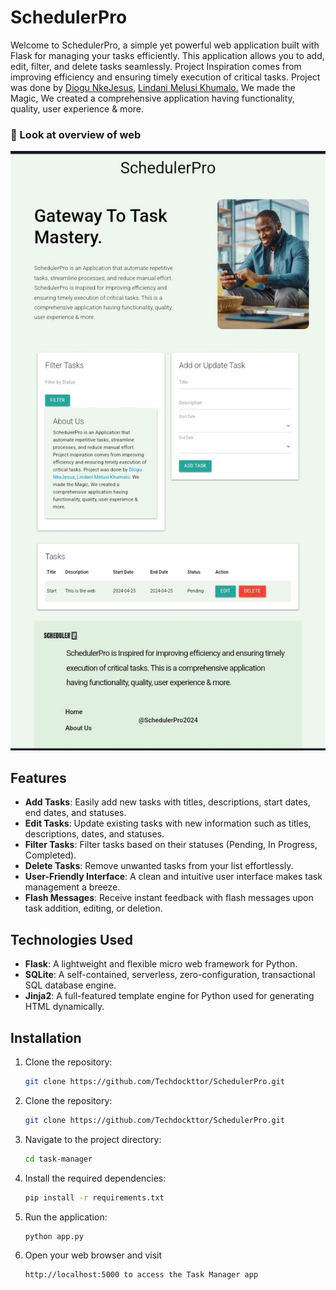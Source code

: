 # SchedulerPro

Welcome to SchedulerPro, a simple yet powerful web application built with Flask for managing your tasks efficiently. This application allows you to add, edit, filter, and delete tasks seamlessly. Project Inspiration comes from improving efficiency and ensuring timely execution of critical tasks. Project was done by <a href="https://https://github.com/Techdockttor/" target="_blank">Diogu NkeJesus</a>, <a href="https://https://github.com/Melusi2022/" target="_blank"> Lindani Melusi Khumalo.</a> We made the Magic, We created a comprehensive application having functionality, quality, user experience & more.

### 🌟 Look at overview of web
<p align="center"> 
  <kbd>
    <a href="https://github.com/Techdockttor/SchedulerPro.git" target="_blank"><img src="/static/images/Sample_Page.jpeg" alt="Portfolio Preview">
  </a>
  </kbd>
</p>

## Features

- **Add Tasks**: Easily add new tasks with titles, descriptions, start dates, end dates, and statuses.
- **Edit Tasks**: Update existing tasks with new information such as titles, descriptions, dates, and statuses.
- **Filter Tasks**: Filter tasks based on their statuses (Pending, In Progress, Completed).
- **Delete Tasks**: Remove unwanted tasks from your list effortlessly.
- **User-Friendly Interface**: A clean and intuitive user interface makes task management a breeze.
- **Flash Messages**: Receive instant feedback with flash messages upon task addition, editing, or deletion.

## Technologies Used

- **Flask**: A lightweight and flexible micro web framework for Python.
- **SQLite**: A self-contained, serverless, zero-configuration, transactional SQL database engine.
- **Jinja2**: A full-featured template engine for Python used for generating HTML dynamically.

## Installation

1. Clone the repository:
   ```bash
   git clone https://github.com/Techdockttor/SchedulerPro.git
2. Clone the repository:
   ```bash
   git clone https://github.com/Techdockttor/SchedulerPro.git

3. Navigate to the project directory:
   ```bash
   cd task-manager

4. Install the required dependencies:
   ```bash
   pip install -r requirements.txt

5. Run the application:
   ```bash
   python app.py

6. Open your web browser and visit 
   ```bash 
   http://localhost:5000 to access the Task Manager app
